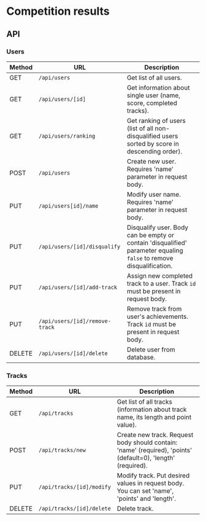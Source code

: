 # Competition results


## API 

### Users

| Method | URL                        | Description                                                                                   |
|--------|----------------------------|-----------------------------------------------------------------------------------------------|
| GET    | `/api/users   `              | Get list of all users.                                                                        |
| GET    | `/api/users/[id] `           | Get information about single user (name, score, completed tracks).                    |
| GET    | `/api/users/ranking`         | Get ranking of users (list of all non-disqualified users sorted by score in descending order). |
| POST   | `/api/users`                 | Create new user. Requires 'name' parameter in request body.
| PUT    | `/api/users[id]/name `       | Modify user name. Requires 'name' parameter in request body.                                  |
| PUT    | `/api/users/[id]/disqualify` | Disqualify user. Body can be empty or contain 'disqualified' parameter equaling `false` to remove disqualification.  |
| PUT    | `/api/users/[id]/add-track`  | Assign new completed track to a user. Track `id` must be present in request body.               |
| PUT    | `/api/users/[id]/remove-track`| Remove track from user's achievements. Track `id` must be present in request body.
| DELETE | `/api/users/[id]/delete`     | Delete user from database.


### Tracks 

| Method | URL                     | Description                                                                                                 |
|--------|-------------------------|-------------------------------------------------------------------------------------------------------------|
| GET    | `/api/tracks`             | Get list of all tracks (information about track name, its length and point value).                           |
| POST   | `/api/tracks/new`         | Create new track. Request body should contain: 'name' (required), 'points' (default=0), 'length' (required). |
| PUT    | `/api/tracks/[id]/modify` | Modify track. Put desired values in request body. You  can set 'name', 'points' and 'length'.                |
| DELETE | `/api/tracks/[id]/delete` | Delete track.                                                                                               |
